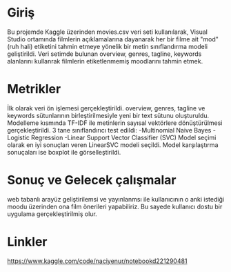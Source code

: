 # Giriş
Bu projemde Kaggle üzerinden movies.csv veri seti kullanılarak, Visual Studio ortamında filmlerin açıklamalarına dayanarak her bir filme ait "mod" (ruh hali) etiketini tahmin etmeye yönelik bir metin sınıflandırma modeli geliştirildi. Veri setimde bulunan overview, genres, tagline, keywords alanlarını kullanrak filmlerin etiketlenmemiş moodlarını tahmin etmek. 
# Metrikler
İlk olarak veri ön işlemesi gerçekleştirildi. overview, genres, tagline ve keywords sütunlarının birleştirilmesiyle yeni bir text sütunu oluşturuldu. Modelleme kısmında TF-IDF ile metinlerin sayısal vektörlere dönüştürülmesi gerçekleştirildi.
3 tane sınıflandırıcı test edildi:
-Multinomial Naive Bayes
-Logistic Regression
-Linear Support Vector Classifier (SVC)
Model seçimi olarak en iyi sonuçları veren LinearSVC modeli seçildi.
Model karşılaştırma sonuçaları ise boxplot ile görselleştirildi.
# Sonuç ve Gelecek çalışmalar
web tabanlı arayüz geliştirilemsi ve yayınlanmsı ile kullanıcının o anki istediği moodu üzerinden ona film önerileri yapabiliriz. Bu sayede kullanıcı dostu bir uygulama gerçekleştirilmiş olur.
# Linkler
https://www.kaggle.com/code/naciyenur/notebookd221290481

